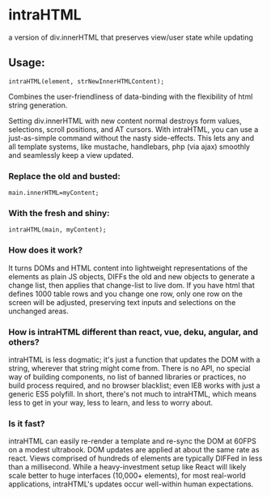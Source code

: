 # intraHTML
a version of div.innerHTML that preserves view/user state while updating

## Usage: 
`intraHTML(element, strNewInnerHTMLContent);`

Combines the user-friendliness of data-binding with the flexibility of html string generation.

Setting div.innerHTML with new content normal destroys form values, selections, scroll positions, and AT cursors. With intraHTML, you can use a just-as-simple command without the nasty side-effects. This lets any and all template systems, like mustache, handlebars, php (via ajax) smoothly and seamlessly keep a view updated. 

### Replace the old and busted:
` main.innerHTML=myContent; `

### With the fresh and shiny:
` intraHTML(main, myContent); `



### How does it work?
It turns DOMs and HTML content into lightweight representations of the elements as plain JS objects, DIFFs the old and new objects to generate a change list, then applies that change-list to live dom. If you have html that defines 1000 table rows and you change one row, only one row on the screen will be adjusted, preserving text inputs and selections on the unchanged areas.


### How is intraHTML different than react, vue, deku, angular, and others?
intraHTML is less dogmatic; it's just a function that updates the DOM with a string, wherever that string might come from. There is no API, no special way of building components, no list of banned libraries or practices, no build process required, and no browser blacklist; even IE8 works with just a generic ES5 polyfill. In short, there's not much to intraHTML, which means less to get in your way, less to learn, and less to worry about.


### Is it fast?
intraHTML can easily re-render a template and re-sync the DOM at 60FPS on a modest ultrabook. DOM updates are applied at about the same rate as react. Views comprised of hundreds of elements are typically DIFFed in less than a millisecond. While a heavy-investment setup like React will likely scale better to huge interfaces (10,000+ elements), for most real-world applications, intraHTML's updates occur well-within human expectations.





